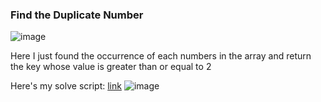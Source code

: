 <h3> Find the Duplicate Number </h3>

![image](https://github.com/h4ckyou/h4ckyou.github.io/assets/127159644/479a28eb-232e-4c73-bdd2-2dae2d719d27)

Here I just found the occurrence of each numbers in the array and return the key whose value is greater than or equal to 2

Here's my solve script: [link](https://github.com/h4ckyou/h4ckyou.github.io/blob/main/posts/programming/Leetcode/Find%20the%20Duplicate%20Number/solve.py)
![image](https://github.com/h4ckyou/h4ckyou.github.io/assets/127159644/ef0f1035-cb01-4663-bca2-43c4ded67811)
